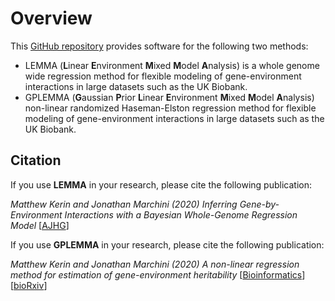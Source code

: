 
# Overview
This [GitHub repository](https://github.com/mkerin/LEMMA) provides software for the following two methods:

- LEMMA (**L**inear **E**nvironment **M**ixed **M**odel **A**nalysis) is a whole genome wide regression method for flexible modeling of gene-environment interactions in large datasets such as the UK Biobank.  
- GPLEMMA (**G**aussian **P**rior **L**inear **E**nvironment **M**ixed **M**odel **A**nalysis) non-linear randomized Haseman-Elston regression method for flexible modeling of gene-environment interactions in large datasets such as the UK Biobank.

## Citation

If you use **LEMMA** in your research, please cite the following publication:

*Matthew Kerin and Jonathan Marchini (2020) Inferring Gene-by-Environment Interactions with a Bayesian Whole-Genome Regression Model* [[AJHG](https://doi.org/10.1016/j.ajhg.2020.08.009)]

If you use **GPLEMMA** in your research, please cite the following publication:

*Matthew Kerin and Jonathan Marchini (2020) A non-linear regression method for estimation of gene-environment heritability* [[Bioinformatics](https://academic.oup.com/bioinformatics/advance-article-abstract/doi/10.1093/bioinformatics/btaa1079/6050717)][[bioRxiv](https://www.biorxiv.org/content/10.1101/2020.05.18.098459v1)]
